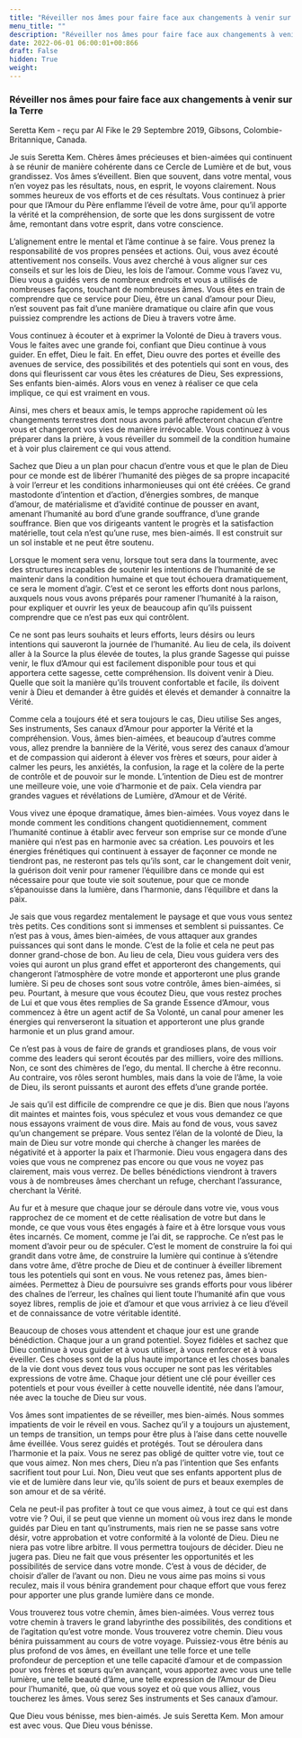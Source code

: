 ```yaml
---
title: "Réveiller nos âmes pour faire face aux changements à venir sur la Terre"
menu_title: ""
description: "Réveiller nos âmes pour faire face aux changements à venir sur la Terre"
date: 2022-06-01 06:00:01+00:866
draft: False
hidden: True
weight:
---
```

### Réveiller nos âmes pour faire face aux changements à venir sur la Terre

Seretta Kem - reçu par Al Fike le 29 Septembre 2019, Gibsons, Colombie-Britannique, Canada.

Je suis Seretta Kem. Chères âmes précieuses et bien-aimées qui continuent à se réunir de manière cohérente dans ce Cercle de Lumière et de but, vous grandissez. Vos âmes s’éveillent. Bien que souvent, dans votre mental, vous n’en voyez pas les résultats, nous, en esprit, le voyons clairement. Nous sommes heureux de vos efforts et de ces résultats. Vous continuez à prier pour que l’Amour du Père enflamme l’éveil de votre âme, pour qu’il apporte la vérité et la compréhension, de sorte que les dons surgissent de votre âme, remontant dans votre esprit, dans votre conscience.

L’alignement entre le mental et l’âme continue à se faire. Vous prenez la responsabilité de vos propres pensées et actions. Oui, vous avez écouté attentivement nos conseils. Vous avez cherché à vous aligner sur ces conseils et sur les lois de Dieu, les lois de l’amour. Comme vous l’avez vu, Dieu vous a guidés vers de nombreux endroits et vous a utilisés de nombreuses façons, touchant de nombreuses âmes. Vous êtes en train de comprendre que ce service pour Dieu, être un canal d’amour pour Dieu, n’est souvent pas fait d’une manière dramatique ou claire afin que vous puissiez comprendre les actions de Dieu à travers votre âme.

Vous continuez à écouter et à exprimer la Volonté de Dieu à travers vous. Vous le faites avec une grande foi, confiant que Dieu continue à vous guider. En effet, Dieu le fait. En effet, Dieu ouvre des portes et éveille des avenues de service, des possibilités et des potentiels qui sont en vous, des dons qui fleurissent car vous êtes les créatures de Dieu, Ses expressions, Ses enfants bien-aimés. Alors vous en venez à réaliser ce que cela implique, ce qui est vraiment en vous.

Ainsi, mes chers et beaux amis, le temps approche rapidement où les changements terrestres dont nous avons parlé affecteront chacun d’entre vous et changeront vos vies de manière irrévocable. Vous continuez à vous préparer dans la prière, à vous réveiller du sommeil de la condition humaine et à voir plus clairement ce qui vous attend.

Sachez que Dieu a un plan pour chacun d’entre vous et que le plan de Dieu pour ce monde est de libérer l’humanité des pièges de sa propre incapacité à voir l’erreur et les conditions inharmonieuses qui ont été créées. Ce grand mastodonte d’intention et d’action, d’énergies sombres, de manque d’amour, de matérialisme et d’avidité continue de pousser en avant, amenant l’humanité au bord d’une grande souffrance, d’une grande souffrance. Bien que vos dirigeants vantent le progrès et la satisfaction matérielle, tout cela n’est qu’une ruse, mes bien-aimés. Il est construit sur un sol instable et ne peut être soutenu.

Lorsque le moment sera venu, lorsque tout sera dans la tourmente, avec des structures incapables de soutenir les intentions de l’humanité de se maintenir dans la condition humaine et que tout échouera dramatiquement, ce sera le moment d’agir. C’est et ce seront les efforts dont nous parlons, auxquels nous vous avons préparés pour ramener l’humanité à la raison, pour expliquer et ouvrir les yeux de beaucoup afin qu’ils puissent comprendre que ce n’est pas eux qui contrôlent.

Ce ne sont pas leurs souhaits et leurs efforts, leurs désirs ou leurs intentions qui sauveront la journée de l’humanité. Au lieu de cela, ils doivent aller à la Source la plus élevée de toutes, la plus grande Sagesse qui puisse venir, le flux d’Amour qui est facilement disponible pour tous et qui apportera cette sagesse, cette compréhension. Ils doivent venir à Dieu. Quelle que soit la manière qu’ils trouvent confortable et facile, ils doivent venir à Dieu et demander à être guidés et élevés et demander à connaitre la Vérité.

Comme cela a toujours été et sera toujours le cas, Dieu utilise Ses anges, Ses instruments, Ses canaux d’Amour pour apporter la Vérité et la compréhension. Vous, âmes bien-aimées, et beaucoup d’autres comme vous, allez prendre la bannière de la Vérité, vous serez des canaux d’amour et de compassion qui aideront à élever vos frères et sœurs, pour aider à calmer les peurs, les anxiétés, la confusion, la rage et la colère de la perte de contrôle et de pouvoir sur le monde. L’intention de Dieu est de montrer une meilleure voie, une voie d’harmonie et de paix. Cela viendra par grandes vagues et révélations de Lumière, d’Amour et de Vérité.

Vous vivez une époque dramatique, âmes bien-aimées. Vous voyez dans le monde comment les conditions changent quotidiennement, comment l’humanité continue à établir avec ferveur son emprise sur ce monde d’une manière qui n’est pas en harmonie avec sa création. Les pouvoirs et les énergies frénétiques qui continuent à essayer de façonner ce monde ne tiendront pas, ne resteront pas tels qu’ils sont, car le changement doit venir, la guérison doit venir pour ramener l’équilibre dans ce monde qui est nécessaire pour que toute vie soit soutenue, pour que ce monde s’épanouisse dans la lumière, dans l’harmonie, dans l’équilibre et dans la paix.

Je sais que vous regardez mentalement le paysage et que vous vous sentez très petits. Ces conditions sont si immenses et semblent si puissantes. Ce n’est pas à vous, âmes bien-aimées, de vous attaquer aux grandes puissances qui sont dans le monde. C’est de la folie et cela ne peut pas donner grand-chose de bon. Au lieu de cela, Dieu vous guidera vers des voies qui auront un plus grand effet et apporteront des changements, qui changeront l’atmosphère de votre monde et apporteront une plus grande lumière. Si peu de choses sont sous votre contrôle, âmes bien-aimées, si peu. Pourtant, à mesure que vous écoutez Dieu, que vous restez proches de Lui et que vous êtes remplies de Sa grande Essence d’Amour, vous commencez à être un agent actif de Sa Volonté, un canal pour amener les énergies qui renverseront la situation et apporteront une plus grande harmonie et un plus grand amour.

Ce n’est pas à vous de faire de grands et grandioses plans, de vous voir comme des leaders qui seront écoutés par des milliers, voire des millions. Non, ce sont des chimères de l’ego, du mental. Il cherche à être reconnu. Au contraire, vos rôles seront humbles, mais dans la voie de l’âme, la voie de Dieu, ils seront puissants et auront des effets d’une grande portée.

Je sais qu’il est difficile de comprendre ce que je dis. Bien que nous l’ayons dit maintes et maintes fois, vous spéculez et vous vous demandez ce que nous essayons vraiment de vous dire. Mais au fond de vous, vous savez qu’un changement se prépare. Vous sentez l’élan de la volonté de Dieu, la main de Dieu sur votre monde qui cherche à changer les marées de négativité et à apporter la paix et l’harmonie. Dieu vous engagera dans des voies que vous ne comprenez pas encore ou que vous ne voyez pas clairement, mais vous verrez. De belles bénédictions viendront à travers vous à de nombreuses âmes cherchant un refuge, cherchant l’assurance, cherchant la Vérité.

Au fur et à mesure que chaque jour se déroule dans votre vie, vous vous rapprochez de ce moment et de cette réalisation de votre but dans le monde, ce que vous vous êtes engagés à faire et à être lorsque vous vous êtes incarnés. Ce moment, comme je l’ai dit, se rapproche. Ce n’est pas le moment d’avoir peur ou de spéculer. C’est le moment de construire la foi qui grandit dans votre âme, de construire la lumière qui continue à s’étendre dans votre âme, d’être proche de Dieu et de continuer à éveiller librement tous les potentiels qui sont en vous. Ne vous retenez pas, âmes bien-aimées. Permettez à Dieu de poursuivre ses grands efforts pour vous libérer des chaînes de l’erreur, les chaînes qui lient toute l’humanité afin que vous soyez libres, remplis de joie et d’amour et que vous arriviez à ce lieu d’éveil et de connaissance de votre véritable identité.

Beaucoup de choses vous attendent et chaque jour est une grande bénédiction. Chaque jour a un grand potentiel. Soyez fidèles et sachez que Dieu continue à vous guider et à vous utiliser, à vous renforcer et à vous éveiller. Ces choses sont de la plus haute importance et les choses banales de la vie dont vous devez tous vous occuper ne sont pas les véritables expressions de votre âme. Chaque jour détient une clé pour éveiller ces potentiels et pour vous éveiller à cette nouvelle identité, née dans l’amour, née avec la touche de Dieu sur vous.

Vos âmes sont impatientes de se réveiller, mes bien-aimés. Nous sommes impatients de voir le réveil en vous. Sachez qu’il y a toujours un ajustement, un temps de transition, un temps pour être plus à l’aise dans cette nouvelle âme éveillée. Vous serez guidés et protégés. Tout se déroulera dans l’harmonie et la paix. Vous ne serez pas obligé de quitter votre vie, tout ce que vous aimez. Non mes chers, Dieu n’a pas l’intention que Ses enfants sacrifient tout pour Lui. Non, Dieu veut que ses enfants apportent plus de vie et de lumière dans leur vie, qu’ils soient de purs et beaux exemples de son amour et de sa vérité.

Cela ne peut-il pas profiter à tout ce que vous aimez, à tout ce qui est dans votre vie ? Oui, il se peut que vienne un moment où vous irez dans le monde guidés par Dieu en tant qu’instruments, mais rien ne se passe sans votre désir, votre approbation et votre conformité à la volonté de Dieu. Dieu ne niera pas votre libre arbitre. Il vous permettra toujours de décider. Dieu ne jugera pas. Dieu ne fait que vous présenter les opportunités et les possibilités de service dans votre monde. C’est à vous de décider, de choisir d’aller de l’avant ou non. Dieu ne vous aime pas moins si vous reculez, mais il vous bénira grandement pour chaque effort que vous ferez pour apporter une plus grande lumière dans ce monde.

Vous trouverez tous votre chemin, âmes bien-aimées. Vous verrez tous votre chemin à travers le grand labyrinthe des possibilités, des conditions et de l’agitation qu’est votre monde. Vous trouverez votre chemin. Dieu vous bénira puissamment au cours de votre voyage. Puissiez-vous être bénis au plus profond de vos âmes, en éveillant une telle force et une telle profondeur de perception et une telle capacité d’amour et de compassion pour vos frères et sœurs qu’en avançant, vous apportez avec vous une telle lumière, une telle beauté d’âme, une telle expression de l’Amour de Dieu pour l’humanité, que, où que vous soyez et où que vous alliez, vous toucherez les âmes. Vous serez Ses instruments et Ses canaux d’amour.

Que Dieu vous bénisse, mes bien-aimés. Je suis Seretta Kem. Mon amour est avec vous. Que Dieu vous bénisse.
